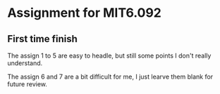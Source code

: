 # Assignment for MIT6.092

## First time finish
The assign 1 to 5 are easy to headle, but still some points I don't really understand.

The assign 6 and 7 are a bit difficult for me, I just learve them blank for future review.
